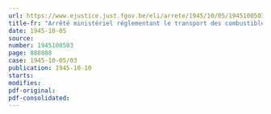 ```yaml
---
url: https://www.ejustice.just.fgov.be/eli/arrete/1945/10/05/1945100503/justel
title-fr: "Arrêté ministériel réglementant le transport des combustibles (abrogé par AM 15-03-1948, art. 62)"
date: 1945-10-05
source:
number: 1945100503
page: 888888
case: 1945-10-05/03
publication: 1945-10-10
starts:
modifies:
pdf-original:
pdf-consolidated:
---
```


